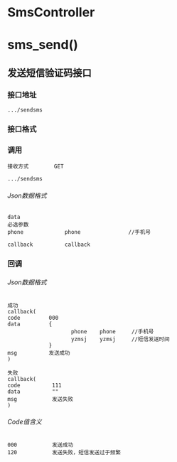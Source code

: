 # SmsController #
# sms_send()
## 发送短信验证码接口 ## 


### 接口地址


```
.../sendsms
```

### 接口格式

### 调用

```
接收方式        GET
```

```
.../sendsms
```

###### Json数据格式
```
data
必选参数
phone             phone               //手机号

callback          callback
```

### 回调
###### Json数据格式

```
成功
callback(
code         000
data         {
                    phone    phone     //手机号
                    yzmsj    yzmsj     //短信发送时间
             }
msg          发送成功
)
```

```
失败
callback(
code          111
data          ""
msg           发送失败
)
```

###### Code值含义

```
000           发送成功
120           发送失败，短信发送过于频繁
```